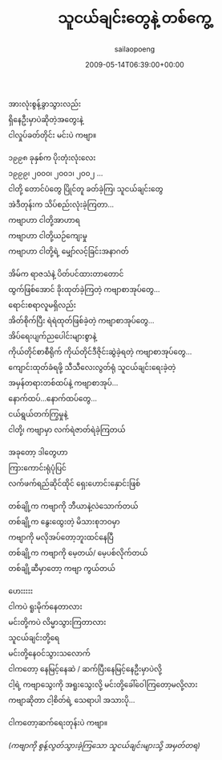 ﻿---
_last_editor_used_jetpack: block-editor
_publicize_job_id: "59375012100"
_wp_old_date: "2021-06-09"
author: sailaopoeng
categories:
  - poems
date: "2009-05-14T06:39:00+00:00"
parent_post_id: null
post_id: "200"
timeline_notification: "1623209386"
title: သူငယ်ချင်းတွေနဲ့ တစ်ကွေ့
url: /2009/05/14/သူငယ်ချင်းတွေနဲ့-တစ်ကွေ/

---
အားလုံးစွန့်ခွာသွားလည်း  
ရှိနေဦးမှာပဲဆိုတဲ့အတွေးနဲ့  
ငါလှုပ်ခတ်တိုင်း မင်းပဲ ကဗျာ။

၁၉၉၈ ခုနှစ်က ပိုးတုံးလုံးလေး  
၁၉၉၉၊ ၂၀၀၀၊ ၂၀၀၁၊ ၂၀၀၂ …  
ငါတို့ တောင်ပံတွေ ပြိုင်တူ ခတ်ခဲ့ကြ၊ သူငယ်ချင်းတွေ  
အဲဒီတုန်းက သိပ်စည်းလုံးခဲ့ကြတာ…  
ကဗျာဟာ ငါတို့အာဟာရ  
ကဗျာဟာ ငါတို့ယဉ်ကျေးမှု  
ကဗျာဟာ ငါတို့ရဲ့ မျှော်လင့်ခြင်းအနာဂတ်

အိမ်က ရာဇသံနဲ့ ပိတ်ပင်ထားတာတောင်  
ထွက်ဖြစ်အောင် ခိုးထုတ်ခဲ့ကြတဲ့ ကဗျာစာအုပ်တွေ…  
ရောင်းစရာလူမရှိလည်း  
အိတ်စိုက်ပြီး ရဲရဲထုတ်ဖြစ်ခဲ့တဲ့ ကဗျာစာအုပ်တွေ…  
အိပ်ရေးပျက်ညပေါင်းများစွာနဲ့  
ကိုယ်တိုင်စာစီရိုက် ကိုယ်တိုင်ဒီဇိုင်းဆွဲခဲ့ရတဲ့ ကဗျာစာအုပ်တွေ…  
ကျောင်းထုတ်ခံရဖို့ သီသီလေးလွတ်ရုံ သူငယ်ချင်းရေးခဲ့တဲ့  
အမှန်တရားတစ်ထပ်နဲ့ ကဗျာစာအုပ်…  
နောက်ထပ်…နောက်ထပ်တွေ…  
ငယ်ရွယ်တက်ကြွမှုနဲ့  
ငါတို့၊ ကဗျာမှာ လက်ရဲဇာတ်ရဲခဲ့ကြတယ်

အခုတော့ ဒါတွေဟာ  
ကြားကောင်းရုံပုံပြင်  
လက်ဖက်ရည်ဆိုင်ထိုင် ရှေးဟောင်းနှောင်းဖြစ်

တစ်ချို့က ကဗျာကို ဘီယာနဲ့လဲသောက်တယ်  
တစ်ချို့က နွေးထွေးတဲ့ မိသားစုဘဝမှာ  
ကဗျာကို မလိုအပ်တော့ဘူးထင်နေပြီ  
တစ်ချို့က ကဗျာကို မေ့တယ်/ မေ့ပစ်လိုက်တယ်  
တစ်ချို့ဆီမှာတော့ ကဗျာ ကွယ်တယ်

ဟေးးးးး  
ငါကပဲ ရူးမိုက်နေတာလား  
မင်းတို့ကပဲ လိမ္မာသွားကြတာလား  
သူငယ်ချင်းတို့ရေ  
မင်းတို့နေဝင်သွားသလောက်  
ငါကတော့ နေမြင့်နေဆဲ / ဆက်ပြီးနေမြင့်နေဦးမှာပဲလို့  
ငါ့ရဲ့ ကဗျာသွေးကို အရူးသွေးလို့ မင်းတို့ခေါ်ဝေါကြတော့မလို့လား  
ကဗျာဆိုတာ ငါ့စိတ်ရဲ့ သေရာပါ အသားပို…

ငါကတော့ဆက်ရေးတုန်းပဲ ကဗျာ။

_(ကဗျာကို စွန့်လွတ်သွားခဲ့ကြသော သူငယ်ချင်းများသို့ အမှတ်တရ)_
